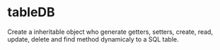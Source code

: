 tableDB
=======

Create a inheritable object who generate getters, setters, create, read, update, delete and find method dynamicaly to a SQL table.